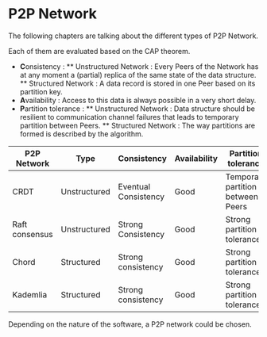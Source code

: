# P2P Network

The following chapters are talking about the different types of P2P Network.

Each of them are evaluated based on the CAP theorem.
* **C**onsistency : 
** Unstructured Network : Every Peers of the Network has at any moment a (partial) replica of the same state of the data structure.
** Structured Network : A data record is stored in one Peer based on its partition key.
* **A**vailability : Access to this data is always possible in a very short delay.
* **P**artition tolerance : 
** Unstructured Network : Data structure should be resilient to communication channel failures that leads to temporary partition between Peers.
** Structured Network : The way partitions are formed is described by the algorithm.

| P2P Network    | Type         | Consistency          | Availability | Partition tolerance               |
| -------------- | ------------ | -------------------- | ------------ | --------------------------------- |
| CRDT           | Unstructured | Eventual Consistency | Good         | Temporary partition between Peers | 
| Raft consensus | Unstructured | Strong Consistency   | Good         | Strong partition tolerance        |
| Chord          | Structured   | Strong consistency   | Good         | Strong partition tolerance        |
| Kademlia       | Structured   | Strong consistency   | Good         | Strong partition tolerance        |

Depending on the nature of the software, a P2P network could be chosen.

